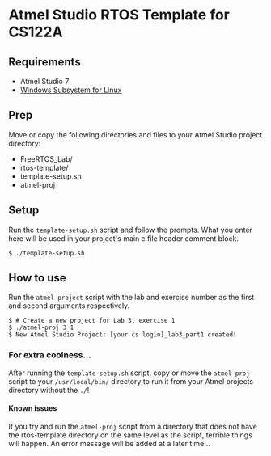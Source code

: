 # Atmel Studio RTOS Template for CS122A

## Requirements
* Atmel Studio 7 
* [Windows Subsystem for Linux](https://msdn.microsoft.com/commandline/wsl/install_guide)

## Prep
Move or copy the following directories and files to your Atmel Studio 
project directory:
* FreeRTOS_Lab/
* rtos-template/
* template-setup.sh
* atmel-proj

## Setup
Run the `template-setup.sh` script and follow the prompts. What you enter 
here will be used in your project's main c file header comment block.
```
$ ./template-setup.sh
```
## How to use
Run the `atmel-project` script with the lab and exercise number as the 
first and second arguments respectively.
```
$ # Create a new project for Lab 3, exercise 1
$ ./atmel-proj 3 1
$ New Atmel Studio Project: [your cs login]_lab3_part1 created!
```
### For extra coolness...
After running the `template-setup.sh` script, copy or move the `atmel-proj` 
script to your `/usr/local/bin/` directory to run it from your Atmel 
projects directory without the `./`!

#### Known issues
If you try and run the `atmel-proj` script from a directory that does not 
have the rtos-template directory on the same level as the script, terrible 
things will happen. An error message will be added at a later time...
